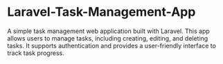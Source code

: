 # Laravel-Task-Management-App
A simple task management web application built with Laravel. This app allows users to manage tasks, including creating, editing, and deleting tasks. It supports authentication and provides a user-friendly interface to track task progress.